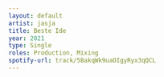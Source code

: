 ```yaml
---
layout: default
artist: jasja
title: Beste Ide
year: 2021
type: Single
roles: Production, Mixing
spotify-url: track/5BakqWk9uaOIgyRyx3qQCL
---
```

